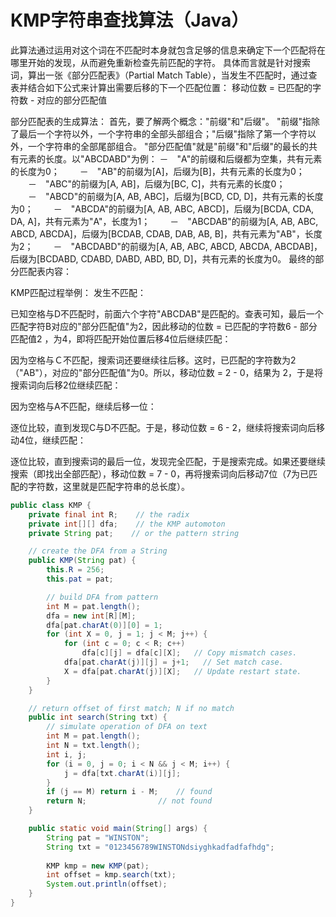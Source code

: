 # KMP字符串查找算法（Java）

此算法通过运用对这个词在不匹配时本身就包含足够的信息来确定下一个匹配将在哪里开始的发现，从而避免重新检查先前匹配的字符。
具体而言就是针对搜索词，算出一张《部分匹配表》（Partial Match Table），当发生不匹配时，通过查表并结合如下公式来计算出需要后移的下一个匹配位置：
移动位数 = 已匹配的字符数 - 对应的部分匹配值

部分匹配表的生成算法：
首先，要了解两个概念："前缀"和"后缀"。 "前缀"指除了最后一个字符以外，一个字符串的全部头部组合；"后缀"指除了第一个字符以外，一个字符串的全部尾部组合。
"部分匹配值"就是"前缀"和"后缀"的最长的共有元素的长度。以"ABCDABD"为例：
－　"A"的前缀和后缀都为空集，共有元素的长度为0；
　　－　"AB"的前缀为[A]，后缀为[B]，共有元素的长度为0；
　　－　"ABC"的前缀为[A, AB]，后缀为[BC, C]，共有元素的长度0；
　　－　"ABCD"的前缀为[A, AB, ABC]，后缀为[BCD, CD, D]，共有元素的长度为0；
　　－　"ABCDA"的前缀为[A, AB, ABC, ABCD]，后缀为[BCDA, CDA, DA, A]，共有元素为"A"，长度为1；
　　－　"ABCDAB"的前缀为[A, AB, ABC, ABCD, ABCDA]，后缀为[BCDAB, CDAB, DAB, AB, B]，共有元素为"AB"，长度为2；
　　－　"ABCDABD"的前缀为[A, AB, ABC, ABCD, ABCDA, ABCDAB]，后缀为[BCDABD, CDABD, DABD, ABD, BD, D]，共有元素的长度为0。
最终的部分匹配表内容：

KMP匹配过程举例：
发生不匹配：	

已知空格与D不匹配时，前面六个字符"ABCDAB"是匹配的。查表可知，最后一个匹配字符B对应的"部分匹配值"为2，因此移动的位数 = 已匹配的字符数6 - 部分匹配值2 ，为4，即将匹配开始位置后移4位后继续匹配：

因为空格与Ｃ不匹配，搜索词还要继续往后移。这时，已匹配的字符数为2（"AB"），对应的"部分匹配值"为0。所以，移动位数 = 2 - 0，结果为 2，于是将搜索词向后移2位继续匹配：

因为空格与A不匹配，继续后移一位：

逐位比较，直到发现C与D不匹配。于是，移动位数 = 6 - 2，继续将搜索词向后移动4位，继续匹配：

逐位比较，直到搜索词的最后一位，发现完全匹配，于是搜索完成。如果还要继续搜索（即找出全部匹配），移动位数 = 7 - 0，再将搜索词向后移动7位（7为已匹配的字符数，这里就是匹配字符串的总长度）。

```java
public class KMP {
    private final int R;    // the radix
    private int[][] dfa;    // the KMP automoton
    private String pat;    // or the pattern string

    // create the DFA from a String
    public KMP(String pat) {
        this.R = 256;
        this.pat = pat;

        // build DFA from pattern
        int M = pat.length();
        dfa = new int[R][M]; 
        dfa[pat.charAt(0)][0] = 1; 
        for (int X = 0, j = 1; j < M; j++) {
            for (int c = 0; c < R; c++) 
                dfa[c][j] = dfa[c][X];   // Copy mismatch cases. 
            dfa[pat.charAt(j)][j] = j+1;   // Set match case. 
            X = dfa[pat.charAt(j)][X];   // Update restart state. 
        } 
    } 

    // return offset of first match; N if no match
    public int search(String txt) {
        // simulate operation of DFA on text
        int M = pat.length();
        int N = txt.length();
        int i, j;
        for (i = 0, j = 0; i < N && j < M; i++) {
            j = dfa[txt.charAt(i)][j];
        }
        if (j == M) return i - M;    // found
        return N;                // not found
    }

    public static void main(String[] args) {
        String pat = "WINSTON";
        String txt = "0123456789WINSTONdsiyghkadfadfafhdg";
    
        KMP kmp = new KMP(pat);
        int offset = kmp.search(txt);
		System.out.println(offset);
    }
}
```